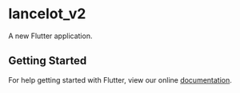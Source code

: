 # lancelot_v2

A new Flutter application.

## Getting Started

For help getting started with Flutter, view our online
[documentation](https://flutter.io/).
